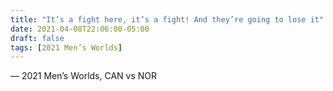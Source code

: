 ```yaml
---
title: "It’s a fight here, it’s a fight! And they’re going to lose it"
date: 2021-04-08T22:06:00-05:00
draft: false
tags: [2021 Men’s Worlds]
---
```

— 2021 Men’s Worlds, CAN vs NOR
<!--more--> 

